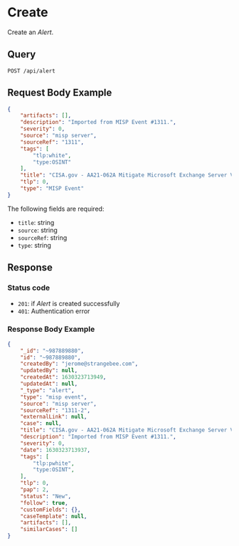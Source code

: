 # Create

Create an *Alert*.

## Query

```
POST /api/alert
```


##  Request Body Example

```json
{
    "artifacts": [],
    "description": "Imported from MISP Event #1311.",
    "severity": 0,
    "source": "misp server",
    "sourceRef": "1311",
    "tags": [
        "tlp:white",
        "type:OSINT"
    ],
    "title": "CISA.gov - AA21-062A Mitigate Microsoft Exchange Server Vulnerabilities",
    "tlp": 0,
    "type": "MISP Event"
}
```

The following fields are required: 

- `title`: string
- `source`: string
- `sourceRef`:  string
- `type`:  string

##  Response 

### Status code

- `201`: if *Alert* is created successfully
- `401`: Authentication error

### Response Body Example

```json
{
    "_id": "~987889880",
    "id": "~987889880",
    "createdBy": "jerome@strangebee.com",
    "updatedBy": null,
    "createdAt": 1630323713949,
    "updatedAt": null,
    "_type": "alert",
    "type": "misp event",
    "source": "misp server",
    "sourceRef": "1311-2",
    "externalLink": null,
    "case": null,
    "title": "CISA.gov - AA21-062A Mitigate Microsoft Exchange Server Vulnerabilities",
    "description": "Imported from MISP Event #1311.",
    "severity": 0,
    "date": 1630323713937,
    "tags": [
        "tlp:pwhite",
        "type:OSINT",
    ],
    "tlp": 0,
    "pap": 2,
    "status": "New",
    "follow": true,
    "customFields": {},
    "caseTemplate": null,
    "artifacts": [],
    "similarCases": []
}
```